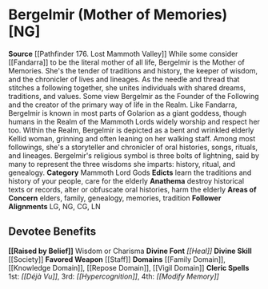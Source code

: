 ﻿---
ability:
- Wisdom
- Charisma
ability_boost:
- Wisdom
- Charisma
alignment: NG
deity:
- '[[DATABASE/deity/Bergelmir|Bergelmir]]'
deity_category: Mammoth Lord Gods
divine_font: Heal
domain:
- '[[DATABASE/domain/Family Domain|Family]]'
- '[[DATABASE/domain/Knowledge Domain|Knowledge]]'
- '[[DATABASE/domain/Repose Domain|Repose]]'
- '[[DATABASE/domain/Vigil Domain|Vigil]]'
favored_weapon: '[[DATABASE/weapon/Staff|Staff]]'
follower_alignment:
- LG
- NG
- CG
- LN
id: '237'
name: Bergelmir
rarity: Common
skill:
- '[[DATABASE/skill/Society|Society]]'
source: '[[DATABASE/source/Pathfinder 176. Lost Mammoth Valley|Pathfinder #176: Lost
  Mammoth Valley]]'
trait: null
type: Deity

---
# Bergelmir (Mother of Memories) [NG]

**Source** [[Pathfinder 176. Lost Mammoth Valley]]
While some consider [[Fandarra]] to be the literal mother of all life, Bergelmir is the Mother of Memories. She's the tender of traditions and history, the keeper of wisdom, and the chronicler of lives and lineages. As the needle and thread that stitches a following together, she unites individuals with shared dreams, traditions, and values. Some view Bergelmir as the Founder of the Following and the creator of the primary way of life in the Realm. 
Like Fandarra, Bergelmir is known in most parts of Golarion as a giant goddess, though humans in the Realm of the Mammoth Lords widely worship and respect her too. Within the Realm, Bergelmir is depicted as a bent and wrinkled elderly Kellid woman, grinning and often leaning on her walking staff. Among most followings, she's a storyteller and chronicler of oral histories, songs, rituals, and lineages. Bergelmir's religious symbol is three bolts of lightning, said by many to represent the three wisdoms she imparts: history, ritual, and genealogy.
**Category** Mammoth Lord Gods
**Edicts** learn the traditions and history of your people, care for the elderly
**Anathema** destroy historical texts or records, alter or obfuscate oral histories, harm the elderly
**Areas of Concern** elders, family, genealogy, memories, tradition
**Follower Alignments** LG, NG, CG, LN

## Devotee Benefits

**[[Raised by Belief]]** Wisdom or Charisma
**Divine Font** _[[Heal]]_
**Divine Skill** [[Society]]
**Favored Weapon** [[Staff]]
**Domains** [[Family Domain]], [[Knowledge Domain]], [[Repose Domain]], [[Vigil Domain]]
**Cleric Spells** 1st: _[[Déjà Vu]]_, 3rd: _[[Hypercognition]]_, 4th: _[[Modify Memory]]_
